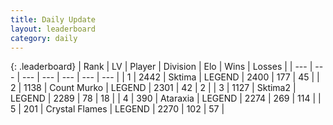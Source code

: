 ```yaml
---
title: Daily Update
layout: leaderboard
category: daily
---
```


{: .leaderboard}
| Rank | LV | Player | Division | Elo | Wins | Losses |
| --- | --- | --- | --- | --- | --- | --- |
| <span data-change="0">1</span> | 2442 | <span title="ID: 353063">Sktima</span> | LEGEND | <span data-change="23">2400</span> | <span data-change="10">177</span> | <span data-change="0">45</span> |
| <span data-change="1">2</span> | 1138 | <span title="ID: 498323">Count Murko</span> | LEGEND | <span data-change="0">2301</span> | <span data-change="0">42</span> | <span data-change="0">2</span> |
| <span data-change="-1">3</span> | 1127 | <span title="ID: 402846">Sktima2</span> | LEGEND | <span data-change="-30">2289</span> | <span data-change="12">78</span> | <span data-change="5">18</span> |
| <span data-change="0">4</span> | 390 | <span title="ID: 745153">Ataraxia</span> | LEGEND | <span data-change="-2">2274</span> | <span data-change="6">269</span> | <span data-change="2">114</span> |
| <span data-change="3">5</span> | 201 | <span title="ID: 725085">Crystal Flames</span> | LEGEND | <span data-change="30">2270</span> | <span data-change="5">102</span> | <span data-change="0">57</span> |